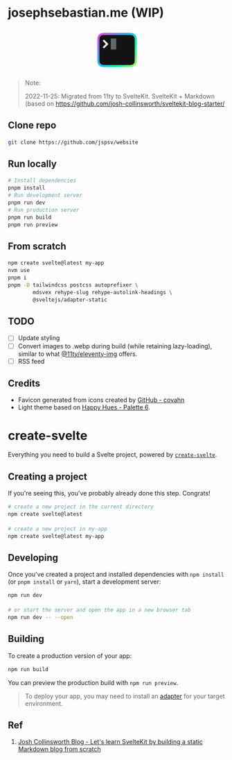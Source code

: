 # josephsebastian.me (WIP)

<p align="center">
    <img width="100" src="./src/lib/images/indigo-to-blue-to-green_512x512x32.png" alt="logo">
    </a>
</p>

> Note:
>
> 2022-11-25: Migrated from 11ty to SvelteKit.
> SvelteKit + Markdown (based on https://github.com/josh-collinsworth/sveltekit-blog-starter/

## Clone repo

```sh
git clone https://github.com/jspsv/website
```

## Run locally

```sh
# Install dependencies
pnpm install
# Run development server
pnpm run dev
# Run production server
pnpm run build
pnpm run preview
```

## From scratch

```sh
npm create svelte@latest my-app
nvm use
pnpm i
pnpm -D tailwindcss postcss autoprefixer \
        mdsvex rehype-slug rehype-autolink-headings \
        @sveltejs/adapter-static
```

## TODO

- [ ] Update styling
- [ ] Convert images to .webp during build (while retaining lazy-loading), similar to what [@11ty/eleventy-img](https://www.11ty.dev/docs/plugins/image/) offers.
- [ ] RSS feed

## Credits

- Favicon generated from icons created by [GitHub - covahn](https://github.com/covahn/very-colorful-terminal-icons)
- Light theme based on [Happy Hues - Palette 6](https://www.happyhues.co/palettes/6).

##

# create-svelte

Everything you need to build a Svelte project, powered by [`create-svelte`](https://github.com/sveltejs/kit/tree/master/packages/create-svelte).

## Creating a project

If you're seeing this, you've probably already done this step. Congrats!

```bash
# create a new project in the current directory
npm create svelte@latest

# create a new project in my-app
npm create svelte@latest my-app
```

## Developing

Once you've created a project and installed dependencies with `npm install` (or `pnpm install` or `yarn`), start a development server:

```bash
npm run dev

# or start the server and open the app in a new browser tab
npm run dev -- --open
```

## Building

To create a production version of your app:

```bash
npm run build
```

You can preview the production build with `npm run preview`.

> To deploy your app, you may need to install an [adapter](https://kit.svelte.dev/docs/adapters) for your target environment.

## Ref

1. [Josh Collinsworth Blog - Let's learn SvelteKit by building a static Markdown blog from scratch](https://joshcollinsworth.com/blog/build-static-sveltekit-markdown-blog)
